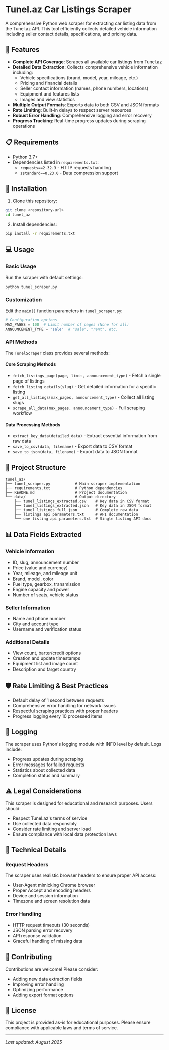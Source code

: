 # Tunel.az Car Listings Scraper

A comprehensive Python web scraper for extracting car listing data from the Tunel.az API. This tool efficiently collects detailed vehicle information including seller contact details, specifications, and pricing data.

## 🚗 Features

- **Complete API Coverage**: Scrapes all available car listings from Tunel.az
- **Detailed Data Extraction**: Collects comprehensive vehicle information including:
  - Vehicle specifications (brand, model, year, mileage, etc.)
  - Pricing and financial details
  - Seller contact information (names, phone numbers, locations)
  - Equipment and features lists
  - Images and view statistics
- **Multiple Output Formats**: Exports data to both CSV and JSON formats
- **Rate Limiting**: Built-in delays to respect server resources
- **Robust Error Handling**: Comprehensive logging and error recovery
- **Progress Tracking**: Real-time progress updates during scraping operations

## 📋 Requirements

- Python 3.7+
- Dependencies listed in `requirements.txt`:
  - `requests==2.32.3` - HTTP requests handling
  - `zstandard==0.23.0` - Data compression support

## 🚀 Installation

1. Clone this repository:
```bash
git clone <repository-url>
cd tunel_az
```

2. Install dependencies:
```bash
pip install -r requirements.txt
```

## 💻 Usage

### Basic Usage

Run the scraper with default settings:
```bash
python tunel_scraper.py
```

### Customization

Edit the `main()` function parameters in `tunel_scraper.py`:

```python
# Configuration options
MAX_PAGES = 100  # Limit number of pages (None for all)
ANNOUNCEMENT_TYPE = "sale"  # "sale", "rent", etc.
```

### API Methods

The `TunelScraper` class provides several methods:

#### Core Scraping Methods
- `fetch_listings_page(page, limit, announcement_type)` - Fetch a single page of listings
- `fetch_listing_details(slug)` - Get detailed information for a specific listing
- `get_all_listings(max_pages, announcement_type)` - Collect all listing slugs
- `scrape_all_data(max_pages, announcement_type)` - Full scraping workflow

#### Data Processing Methods
- `extract_key_data(detailed_data)` - Extract essential information from raw data
- `save_to_csv(data, filename)` - Export data to CSV format
- `save_to_json(data, filename)` - Export data to JSON format

## 📁 Project Structure

```
tunel_az/
├── tunel_scraper.py           # Main scraper implementation
├── requirements.txt           # Python dependencies
├── README.md                  # Project documentation
└── data/                      # Output directory
    ├── tunel_listings_extracted.csv    # Key data in CSV format
    ├── tunel_listings_extracted.json   # Key data in JSON format
    ├── tunel_listings_full.json        # Complete raw data
    ├── listings api parameters.txt     # API documentation
    └── one listing api parameters.txt  # Single listing API docs
```

## 📊 Data Fields Extracted

### Vehicle Information
- ID, slug, announcement number
- Price (value and currency)
- Year, mileage, and mileage unit
- Brand, model, color
- Fuel type, gearbox, transmission
- Engine capacity and power
- Number of seats, vehicle status

### Seller Information
- Name and phone number
- City and account type
- Username and verification status

### Additional Details
- View count, barter/credit options
- Creation and update timestamps
- Equipment list and image count
- Description and target country

## 🛡️ Rate Limiting & Best Practices

- Default delay of 1 second between requests
- Comprehensive error handling for network issues
- Respectful scraping practices with proper headers
- Progress logging every 10 processed items

## 📝 Logging

The scraper uses Python's logging module with INFO level by default. Logs include:
- Progress updates during scraping
- Error messages for failed requests
- Statistics about collected data
- Completion status and summary

## ⚠️ Legal Considerations

This scraper is designed for educational and research purposes. Users should:
- Respect Tunel.az's terms of service
- Use collected data responsibly
- Consider rate limiting and server load
- Ensure compliance with local data protection laws

## 🔧 Technical Details

### Request Headers
The scraper uses realistic browser headers to ensure proper API access:
- User-Agent mimicking Chrome browser
- Proper Accept and encoding headers
- Device and session information
- Timezone and screen resolution data

### Error Handling
- HTTP request timeouts (30 seconds)
- JSON parsing error recovery
- API response validation
- Graceful handling of missing data

## 🤝 Contributing

Contributions are welcome! Please consider:
- Adding new data extraction fields
- Improving error handling
- Optimizing performance
- Adding export format options

## 📄 License

This project is provided as-is for educational purposes. Please ensure compliance with applicable laws and terms of service.

---

*Last updated: August 2025*